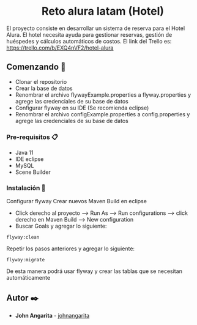 <h1 align="center">Reto alura latam (Hotel)</h1>

El proyecto consiste en desarrollar un sistema de reserva para el Hotel Alura. El hotel necesita ayuda para gestionar reservas, gestión de huéspedes y cálculos automáticos de costos.
El link del Trello es: https://trello.com/b/EXQ4nVF2/hotel-alura

## Comenzando 🚀

* Clonar el repositorio
* Crear la base de datos
* Renombrar el archivo flywayExample.properties a flyway.properties y agrege las credenciales de su base de datos
* Configurar flyway en su IDE (Se recomienda eclipse)
* Renombrar el archivo configExample.properties a config.properties y agrege las credenciales de su base de datos


### Pre-requisitos 📋

* Java 11
* IDE eclipse
* MySQL
* Scene Builder

### Instalación 🔧

Configurar flyway
Crear nuevos Maven Build en eclipse
* Click derecho al proyecto --> Run As --> Run configurations --> click derecho en Maven Build --> New configuration
* Buscar Goals y agregar lo siguiente:

```
flyway:clean
```

Repetir los pasos anteriores y agregar lo siguiente:

```
flyway:migrate
```

De esta manera podrá usar flyway y crear las tablas que se necesitan automáticamente

## Autor ✒️

* **John Angarita** - [johnangarita](https://github.com/Jnangarita)
